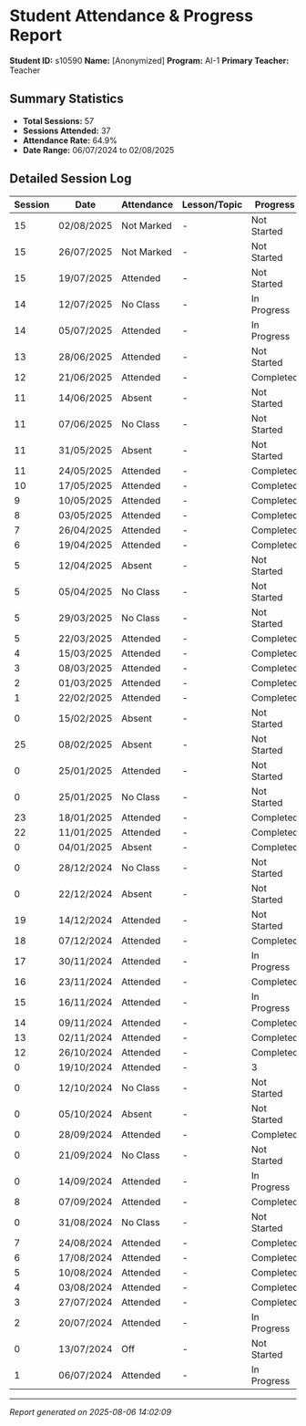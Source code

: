 # Student Attendance & Progress Report

**Student ID:** s10590
**Name:** [Anonymized]
**Program:** AI-1
**Primary Teacher:** Teacher

## Summary Statistics
- **Total Sessions:** 57
- **Sessions Attended:** 37
- **Attendance Rate:** 64.9%
- **Date Range:** 06/07/2024 to 02/08/2025

## Detailed Session Log

| Session | Date | Attendance | Lesson/Topic | Progress |
|---------|------|------------|--------------|----------|
| 15 | 02/08/2025 | Not Marked | - | Not Started |
| 15 | 26/07/2025 | Not Marked | - | Not Started |
| 15 | 19/07/2025 | Attended | - | Not Started |
| 14 | 12/07/2025 | No Class | - | In Progress |
| 14 | 05/07/2025 | Attended | - | In Progress |
| 13 | 28/06/2025 | Attended | - | Not Started |
| 12 | 21/06/2025 | Attended | - | Completed |
| 11 | 14/06/2025 | Absent | - | Not Started |
| 11 | 07/06/2025 | No Class | - | Not Started |
| 11 | 31/05/2025 | Absent | - | Not Started |
| 11 | 24/05/2025 | Attended | - | Completed |
| 10 | 17/05/2025 | Attended | - | Completed |
| 9 | 10/05/2025 | Attended | - | Completed |
| 8 | 03/05/2025 | Attended | - | Completed |
| 7 | 26/04/2025 | Attended | - | Completed |
| 6 | 19/04/2025 | Attended | - | Completed |
| 5 | 12/04/2025 | Absent | - | Not Started |
| 5 | 05/04/2025 | No Class | - | Not Started |
| 5 | 29/03/2025 | No Class | - | Not Started |
| 5 | 22/03/2025 | Attended | - | Completed |
| 4 | 15/03/2025 | Attended | - | Completed |
| 3 | 08/03/2025 | Attended | - | Completed |
| 2 | 01/03/2025 | Attended | - | Completed |
| 1 | 22/02/2025 | Attended | - | Completed |
| 0 | 15/02/2025 | Absent | - | Not Started |
| 25 | 08/02/2025 | Absent | - | Not Started |
| 0 | 25/01/2025 | Attended | - | Not Started |
| 0 | 25/01/2025 | No Class | - | Not Started |
| 23 | 18/01/2025 | Attended | - | Completed |
| 22 | 11/01/2025 | Attended | - | Completed |
| 0 | 04/01/2025 | Absent | - | Completed |
| 0 | 28/12/2024 | No Class | - | Not Started |
| 0 | 22/12/2024 | Absent | - | Not Started |
| 19 | 14/12/2024 | Attended | - | Not Started |
| 18 | 07/12/2024 | Attended | - | Completed |
| 17 | 30/11/2024 | Attended | - | In Progress |
| 16 | 23/11/2024 | Attended | - | Completed |
| 15 | 16/11/2024 | Attended | - | In Progress |
| 14 | 09/11/2024 | Attended | - | Completed |
| 13 | 02/11/2024 | Attended | - | Completed |
| 12 | 26/10/2024 | Attended | - | Completed |
| 0 | 19/10/2024 | Attended | - | 3 |
| 0 | 12/10/2024 | No Class | - | Not Started |
| 0 | 05/10/2024 | Absent | - | Not Started |
| 0 | 28/09/2024 | Attended | - | Completed |
| 0 | 21/09/2024 | No Class | - | Not Started |
| 0 | 14/09/2024 | Attended | - | In Progress |
| 8 | 07/09/2024 | Attended | - | Completed |
| 0 | 31/08/2024 | No Class | - | Not Started |
| 7 | 24/08/2024 | Attended | - | Completed |
| 6 | 17/08/2024 | Attended | - | Completed |
| 5 | 10/08/2024 | Attended | - | Completed |
| 4 | 03/08/2024 | Attended | - | Completed |
| 3 | 27/07/2024 | Attended | - | Completed |
| 2 | 20/07/2024 | Attended | - | In Progress |
| 0 | 13/07/2024 | Off | - | Not Started |
| 1 | 06/07/2024 | Attended | - | In Progress |

---
*Report generated on 2025-08-06 14:02:09*